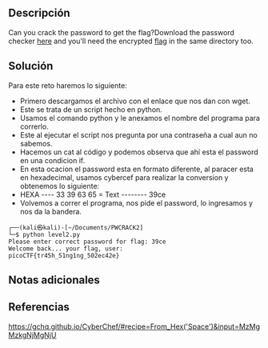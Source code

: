 ## **Descripción**
Can you crack the password to get the flag?Download the password checker [here](https://artifacts.picoctf.net/c/15/level2.py) and you'll need the encrypted [flag](https://artifacts.picoctf.net/c/15/level2.flag.txt.enc) in the same directory too.
## **Solución** 
Para este reto haremos lo siguiente:
- Primero descargamos el archivo con el enlace que nos dan con wget.
- Este se trata de un script hecho en python.
- Usamos el comando python y le anexamos el nombre del programa para correrlo.
-  Este al ejecutar el script nos pregunta por una contraseña a cual aun no sabemos.
- Hacemos un cat al código y podemos observa que ahí esta el password en una condicion if.
- En esta ocacion el password esta en formato diferente, al paracer esta en hexadecimal, usamos cybercef para realizar la conversion y obtenemos lo siguiente:
- HEXA ---- 33 39 63 65        =        Text -------- 39ce 
- Volvemos a correr el programa, nos pide el password, lo ingresamos y nos da la bandera.

```
┌──(kali㉿kali)-[~/Documents/PWCRACK2]
└─$ python level2.py        
Please enter correct password for flag: 39ce
Welcome back... your flag, user:
picoCTF{tr45h_51ng1ng_502ec42e}

```

## **Notas adicionales**

## **Referencias**
https://gchq.github.io/CyberChef/#recipe=From_Hex('Space')&input=MzMgMzkgNjMgNjU